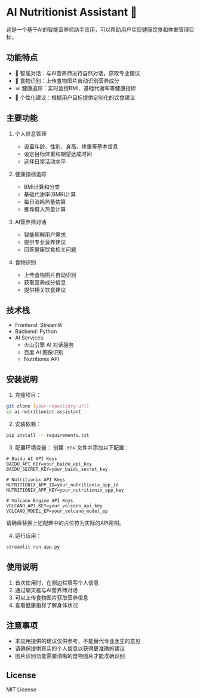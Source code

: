 # AI Nutritionist Assistant 🥗

这是一个基于AI的智能营养师助手应用，可以帮助用户实现健康饮食和体重管理目标。

## 功能特点

- 💬 智能对话：与AI营养师进行自然对话，获取专业建议
- 📸 食物识别：上传食物图片自动识别营养成分
- 📊 健康追踪：实时监控BMI、基础代谢率等健康指标
- 🎯 个性化建议：根据用户目标提供定制化的饮食建议

## 主要功能

1. 个人信息管理
   - 设置年龄、性别、身高、体重等基本信息
   - 设定目标体重和期望达成时间
   - 选择日常活动水平

2. 健康指标追踪
   - BMI计算和分类
   - 基础代谢率(BMR)计算
   - 每日消耗热量估算
   - 推荐摄入热量计算

3. AI营养师对话
   - 智能理解用户需求
   - 提供专业营养建议
   - 回答健康饮食相关问题

4. 食物识别
   - 上传食物图片自动识别
   - 获取营养成分信息
   - 提供相关饮食建议

## 技术栈

- Frontend: Streamlit
- Backend: Python
- AI Services: 
  - 火山引擎 AI 对话服务
  - 百度 AI 图像识别
  - Nutritionix API

## 安装说明

1. 克隆项目：
```bash
git clone [your-repository-url]
cd ai-nutritionist-assistant
```

2. 安装依赖：
```bash
pip install -r requirements.txt
```

3. 配置环境变量：
创建 .env 文件并添加以下配置：
```
# Baidu AI API Keys
BAIDU_API_KEY=your_baidu_api_key
BAIDU_SECRET_KEY=your_baidu_secret_key

# Nutritionix API Keys
NUTRITIONIX_APP_ID=your_nutritionix_app_id
NUTRITIONIX_APP_KEY=your_nutritionix_app_key

# Volcano Engine API Keys
VOLCANO_API_KEY=your_volcano_api_key
VOLCANO_MODEL_EP=your_volcano_model_ep
```

请确保替换上述配置中的占位符为实际的API密钥。

4. 运行应用：
```bash
streamlit run app.py
```

## 使用说明

1. 首次使用时，在侧边栏填写个人信息
2. 通过聊天框与AI营养师对话
3. 可以上传食物图片获取营养信息
4. 查看健康指标了解身体状况

## 注意事项

- 本应用提供的建议仅供参考，不能替代专业医生的意见
- 请确保提供真实的个人信息以获得更准确的建议
- 图片识别功能需要清晰的食物图片才能准确识别

## License

MIT License